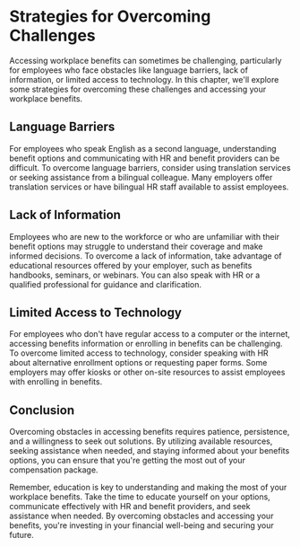 # Strategies for Overcoming Challenges

Accessing workplace benefits can sometimes be challenging, particularly for employees who face obstacles like language barriers, lack of information, or limited access to technology. In this chapter, we'll explore some strategies for overcoming these challenges and accessing your workplace benefits.

Language Barriers
-----------------

For employees who speak English as a second language, understanding benefit options and communicating with HR and benefit providers can be difficult. To overcome language barriers, consider using translation services or seeking assistance from a bilingual colleague. Many employers offer translation services or have bilingual HR staff available to assist employees.

Lack of Information
-------------------

Employees who are new to the workforce or who are unfamiliar with their benefit options may struggle to understand their coverage and make informed decisions. To overcome a lack of information, take advantage of educational resources offered by your employer, such as benefits handbooks, seminars, or webinars. You can also speak with HR or a qualified professional for guidance and clarification.

Limited Access to Technology
----------------------------

For employees who don't have regular access to a computer or the internet, accessing benefits information or enrolling in benefits can be challenging. To overcome limited access to technology, consider speaking with HR about alternative enrollment options or requesting paper forms. Some employers may offer kiosks or other on-site resources to assist employees with enrolling in benefits.

Conclusion
----------

Overcoming obstacles in accessing benefits requires patience, persistence, and a willingness to seek out solutions. By utilizing available resources, seeking assistance when needed, and staying informed about your benefits options, you can ensure that you're getting the most out of your compensation package.

Remember, education is key to understanding and making the most of your workplace benefits. Take the time to educate yourself on your options, communicate effectively with HR and benefit providers, and seek assistance when needed. By overcoming obstacles and accessing your benefits, you're investing in your financial well-being and securing your future.
